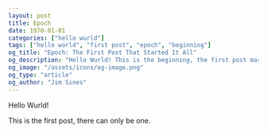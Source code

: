```yaml
---
layout: post
title: Epoch
date: 1970-01-01
categories: ["hello wurld"]
tags: ["hello world", "first post", "epoch", "beginning"]
og_title: "Epoch: The First Post That Started It All"
og_description: "Hello Wurld! This is the beginning, the first post marking the start of something great. There can only be one."
og_image: "/assets/icons/og-image.png"
og_type: "article"
og_author: "Jim Sines"
---
```

Hello Wurld!

This is the first post, there can only be one.
